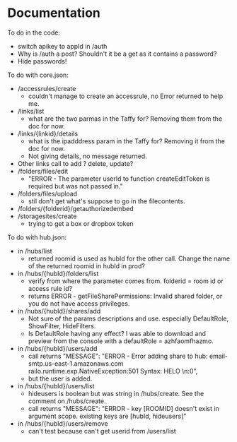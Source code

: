 Documentation
=============

To do in the code:
- switch apikey to appId in /auth
- Why is /auth a post? Shouldn't it be a get as it contains a password?
- Hide passwords!

To do with core.json:
- /accessrules/create
  - couldn't manage to create an accessrule, no Error returned to help me. 
- /links/list
  - what are the two parmas in the Taffy for? Removing them from the doc for now.
- /links/{linkid}/details
  - what is the ipadddress param in the Taffy for? Removing it from the doc for now.
  - Not giving details, no message returned.
- Other links call to add ? delete, update?
- /folders/files/edit
  - "ERROR - The parameter userId to function createEditToken is required but was not passed in."
- /folders/files/upload
  - stil don't get what's suppose to go in the filecontents.
- /folders/{folderid}/getauthorizedembed
- /storagesites/create
  - trying to get a box or dropbox token


To do with hub.json:
- in /hubs/list
  - returned roomid is used as hubId for the other call. Change the name of the returned roomid in hubId in prod?
- in /hubs/{hubId}/folders/list
  - verify from where the parameter comes from. folderid = room id or access rule id?
  - returns ERROR - getFileSharePermissions: Invalid shared folder, or you do not have access privileges.
- in /hubs/{hubId}/shares/add
  - Not sure of the params descriptions and use. especially DefaultRole, ShowFilter, HideFilters.
  - Is DefaultRole having any effect? I was able to download and preview from the console with a defaultRole = azhfaomfhazmo.
- in /hubs/{hubId}/users/add
  - call returns   "MESSAGE": "ERROR - Error adding share to hub: email-smtp.us-east-1.amazonaws.com railo.runtime.exp.NativeException:501 Syntax: HELO <hostname>\n:0",
  - but the user is added.
- in /hubs/{hubId}/users/list
  - hideusers is boolean but was string in /hubs/create. See the comment on /hubs/create.
  - call returns   "MESSAGE": "ERROR - key [ROOMID] doesn't exist in argument scope. existing keys are [hubId, hideusers]"
- in /hubs/{hubId}/users/remove
  - can't test because can't get userid from /users/list


